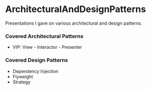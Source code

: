 # ArchitecturalAndDesignPatterns
Presentations I gave on various architectural and design patterns.

### Covered Architectural Patterns
- VIP: View - Interactor - Presenter

### Covered Design Patterns
- Dependency Injection
- Flyweight
- Strategy
